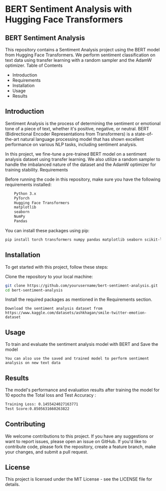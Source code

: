 # BERT Sentiment Analysis with Hugging Face Transformers

## BERT Sentiment Analysis

This repository contains a Sentiment Analysis project using the BERT model from Hugging Face Transformers. We perform sentiment classification on text data using transfer learning with a random sampler and the AdamW optimizer.
Table of Contents
- Introduction
-   Requirements
-   Installation
-   Usage
-   Results

## Introduction

Sentiment Analysis is the process of determining the sentiment or emotional tone of a piece of text, whether it's positive, negative, or neutral. BERT (Bidirectional Encoder Representations from Transformers) is a state-of-the-art natural language processing model that has shown excellent performance on various NLP tasks, including sentiment analysis.

In this project, we fine-tune a pre-trained BERT model on a sentiment analysis dataset using transfer learning. We also utilize a random sampler to handle the imbalanced nature of the dataset and the AdamW optimizer for training stability.
Requirements

Before running the code in this repository, make sure you have the following requirements installed:
```bash
    Python 3.x
    PyTorch
    Hugging Face Transformers
    matplotlib
    seaborn
    NumPy
    Pandas
```
You can install these packages using pip:

```bash
pip install torch transformers numpy pandas matplotlib seaborn scikit-learn
```
## Installation

To get started with this project, follow these steps:

Clone the repository to your local machine:

```bash
git clone https://github.com/yourusername/bert-sentiment-analysis.git
cd bert-sentiment-analysis
```
Install the required packages as mentioned in the Requirements section.

    Download the sentiment analysis dataset from https://www.kaggle.com/datasets/ashkhagan/smile-twitter-emotion-dataset

## Usage

To train and evaluate the sentiment analysis model with BERT and Save the model



    You can also use the saved and trained model to perform sentiment analysis on new text data 

## Results

The model's performance and evaluation results after training the model for 10 epochs the Total loss and Test Accuracy :
```bash
Training Loss: 0.1455424027163771
Test Score:0.8505631660263822
```

## Contributing

We welcome contributions to this project. If you have any suggestions or want to report issues, please open an issue on GitHub. If you'd like to contribute code, please fork the repository, create a feature branch, make your changes, and submit a pull request.

## License

This project is licensed under the MIT License - see the LICENSE file for details.

